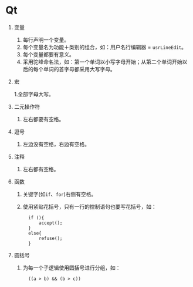 # Qt

1. 变量

   1. 每行声明一个变量。
   2. 每个变量名为功能＋类别的组合，如：用户名行编辑器 = `usrLineEdit`。
   3. 每个变量都要有意义。
   4. 采用驼峰命名法，如：第一个单词以小写字母开始；从第二个单词开始以后的每个单词的首字母都采用大写字母。
2. 宏
 
   1.全部字母大写。 
3. 二元操作符

   1. 左右都要有空格。
4. 逗号

   1. 左边没有空格，右边有空格。
5. 注释

   1. 左右都有空格。
6. 函数

   1. 关键字(如`if`、`for`)右侧有空格。
   2. 使用紧贴花括号，只有一行的控制语句也要写花括号，如：
                                
            if (){
                accept();
            }
            else{
                refuse();
            }
7. 圆括号
   
   1. 为每一个子逻辑使用圆括号进行分组，如：
            
            ((a > b) && (b > c))